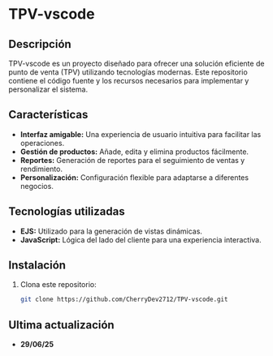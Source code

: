 # TPV-vscode

## Descripción
TPV-vscode es un proyecto diseñado para ofrecer una solución eficiente de punto de venta (TPV) utilizando tecnologías modernas. Este repositorio contiene el código fuente y los recursos necesarios para implementar y personalizar el sistema.

## Características
- **Interfaz amigable:** Una experiencia de usuario intuitiva para facilitar las operaciones.
- **Gestión de productos:** Añade, edita y elimina productos fácilmente.
- **Reportes:** Generación de reportes para el seguimiento de ventas y rendimiento.
- **Personalización:** Configuración flexible para adaptarse a diferentes negocios.

## Tecnologías utilizadas
- **EJS:** Utilizado para la generación de vistas dinámicas.
- **JavaScript:** Lógica del lado del cliente para una experiencia interactiva.

## Instalación
1. Clona este repositorio:
   ```bash
   git clone https://github.com/CherryDev2712/TPV-vscode.git


## Ultima actualización 
- **29/06/25**